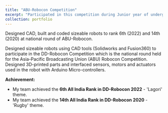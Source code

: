 ```yaml
---
title: "ABU-Robocon Competition"
excerpt: "Participated in this competition during Junior year of undergraduate college.<br/>Ranked 6th among 50 teams.<br/><img src='/images/portfolio_images/ABU_robocon.png'>"
collection: portfolio
---
```


Designed CAD, built and coded sizeable robots to rank 6th (2022) and 14th (2020) at national round of ABU-Robocon.

Designed sizeable robots using CAD tools (Solidworks and Fusion360) to participate in the DD-Robocon Competition which is the national round held for the Asia-Pacific Broadcasting Union (ABU) Robocon Competition.
Designed 3D-printed parts and interfaced sensors, motors and actuators used in the robot with Arduino Micro-controllers.

**Achievement:** 
- My team achieved the **6th All India Rank in DD-Robocon 2022** - 'Lagori' theme.
- My team achieved the **14th All India Rank in DD-Robocon 2020** - 'Rugby' theme.